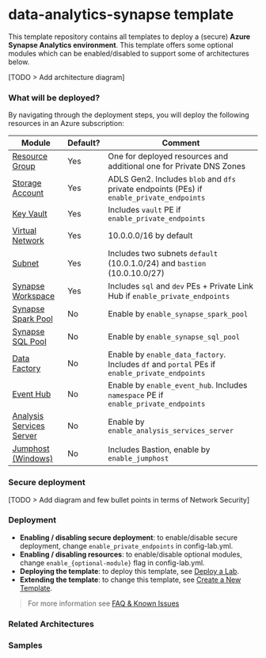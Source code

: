 # data-analytics-synapse template

This template repository contains all templates to deploy a (secure) **Azure Synapse Analytics environment**. This template offers some optional modules which can be enabled/disabled to support some of architectures below.

[TODO > Add architecture diagram]

### What will be deployed?

By navigating through the deployment steps, you will deploy the following resources in an Azure subscription:

| Module | Default? | Comment |
| - | - | - |
| [Resource Group](./infra/terraform/resource_group.tf) | Yes | One for deployed resources and additional one for Private DNS Zones
| [Storage Account](./infra/terraform/storage_account.tf) | Yes | ADLS Gen2. Includes `blob` and `dfs` private endpoints (PEs) if  `enable_private_endpoints`
| [Key Vault](https://github.com/Azure/azure-data-labs-modules/tree/main/terraform/key-vault) | Yes | Includes `vault` PE if `enable_private_endpoints`
| [Virtual Network](./infra/terraform/network.tf) | Yes | 10.0.0.0/16 by default
| [Subnet](./infra/terraform/network.tf) | Yes | Includes two subnets `default` (10.0.1.0/24) and `bastion` (10.0.10.0/27)
| [Synapse Workspace](./infra/terraform/synapse.tf) | Yes | Includes `sql` and `dev` PEs + Private Link Hub if `enable_private_endpoints`
| [Synapse Spark Pool](./infra/terraform/synapse.tf) | No | Enable by `enable_synapse_spark_pool`
| [Synapse SQL Pool](./infra/terraform/synapse.tf) | No | Enable by `enable_synapse_sql_pool`
| [Data Factory](./infra/terraform/data_factory.tf) | No | Enable by `enable_data_factory`. Includes `df` and `portal` PEs if `enable_private_endpoints`
| [Event Hub](./infra/terraform/event_hub.tf) | No | Enable by `enable_event_hub`. Includes `namespace` PE if `enable_private_endpoints`
| [Analysis Services Server](./infra/terraform/analysis_services_server.tf) | No | Enable by `enable_analysis_services_server`
| [Jumphost (Windows)](./infra/terraform/jumphost.tf) | No | Includes Bastion, enable by `enable_jumphost`

### Secure deployment

[TODO > Add diagram and few bullet points in terms of Network Security]

### Deployment

- **Enabling / disabling secure deployment**: to enable/disable secure deployment, change `enable_private_endpoints` in config-lab.yml.
- **Enabling / disabling resources**: to enable/disable optional modules, change `enable_{optional-module}` flag in config-lab.yml. 
- **Deploying the template**: to deploy this template, see [Deploy a Lab]().
- **Extending the template**: to change this template, see [Create a New Template]().

> For more information see [FAQ & Known Issues](../assets/docs/adl-knownissues.md)

### Related Architectures

### Samples
